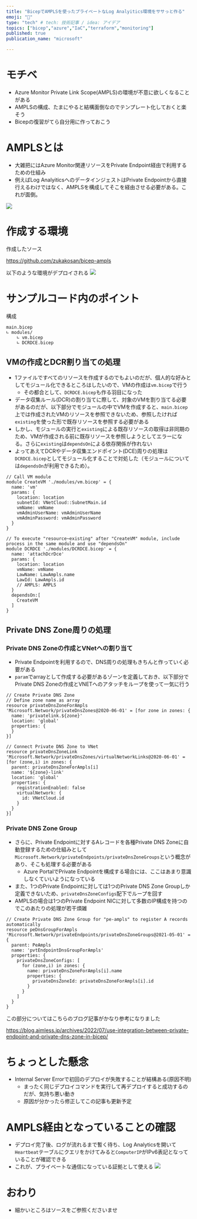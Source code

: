 ```yaml
---
title: "BicepでAMPLSを使ったプライベートなLog Analyitics環境をササっと作る"
emoji: "💪"
type: "tech" # tech: 技術記事 / idea: アイデア
topics: ["bicep","azure","IaC","terraform","monitoring"]
published: true
publication_name: "microsoft"

---
```

# モチベ
- Azure Monitor Private Link Scope(AMPLS)の環境が不意に欲しくなることがある
- AMPLSの構成、たまにやると結構面倒なのでテンプレート化しておくと楽そう
- Bicepの復習がてら自分用に作っておこう

# AMPLSとは
- 大雑把にはAzure Monitor関連リソースをPrivate Endpoint経由で利用するための仕組み
- 例えばLog AnalyiticsへのデータインジェストはPrivate Endpointから直接行えるわけではなく、AMPLSを構成してそこを経由させる必要がある。これが面倒。

![](/images/20230818-bicep-ampls/private-link-basic-topology.png)

# 作成する環境
作成したソース

https://github.com/zukakosan/bicep-ampls

以下のような環境がデプロイされる
![](/images/20230818-bicep-ampls/ampls-arch.png)

# サンプルコード内のポイント
構成

```
main.bicep
∟ modules/
    ∟ vm.bicep
    ∟ DCRDCE.bicep
```
## VMの作成とDCR割り当ての処理
- 1ファイルですべてのリソースを作成するのでもよいのだが、個人的な好みとしてモジュール化できるところはしたいので、VMの作成は`vm.bicep`で行う
    - その都合として、`DCRDCE.bicep`も作る羽目になった
- データ収集ルール(DCR)の割り当てに際して、対象のVMを割り当てる必要があるのだが、以下部分でモジュールの中でVMを作成すると、`main.bicep`上では作成されたVMのリソースを参照できないため、参照したければ`existing`を使った形で既存リソースを参照する必要がある
- しかし、モジュールの実行と`existing`による既存リソースの取得は非同期のため、VMが作成される前に既存リソースを参照しようとしてエラーになる。さらに`existing`は`dependsOn`による依存関係が作れない
- よってあえてDCRやデータ収集エンドポイント(DCE)周りの処理は`DCRDCE.bicep`としてモジュール化することで対処した（モジュールについては`dependsOn`が利用できるため）。

```bicep:main.bicep
// Call VM module
module CreateVM './modules/vm.bicep' = {
  name: 'vm'
  params: {
    location: location
    subnetId: VNetCloud::SubnetMain.id
    vmName: vmName
    vmAdminUserName: vmAdminUserName
    vmAdminPassword: vmAdminPassword
  }
}

// To execute "resource~existing" after "CreateVM" module, include process in the same module and use "dependsOn"
module DCRDCE './modules/DCRDCE.bicep' = {
  name: 'attachDcrDce'
  params: {
    location: location
    vmName: vmName
    LawName: LawAmpls.name
    LawId: LawAmpls.id
    // AMPLS: AMPLS
  }
  dependsOn:[
    CreateVM
  ]
}
```

## Private DNS Zone周りの処理
### Private DNS Zoneの作成とVNetへの割り当て
- Private Endpointを利用するので、DNS周りの処理もきちんと作っていく必要がある
- `param`でarrayとして作成する必要があるゾーンを定義しておき、以下部分でPrivate DNS Zoneの作成とVNETへのアタッチをループを使って一気に行う

```bicep:main.bicep
// Create Private DNS Zone
// Define zone name as array
resource privateDnsZoneForAmpls 'Microsoft.Network/privateDnsZones@2020-06-01' = [for zone in zones: {
  name: 'privatelink.${zone}'
  location: 'global'
  properties: {
  }
}]

// Connect Private DNS Zone to VNet
resource privateDnsZoneLink 'Microsoft.Network/privateDnsZones/virtualNetworkLinks@2020-06-01' = [for (zone,i) in zones: { 
  parent: privateDnsZoneForAmpls[i]
  name: '${zone}-link'
  location: 'global'
  properties: {
    registrationEnabled: false
    virtualNetwork: {
      id: VNetCloud.id
    }
  }
}]
```
### Private DNS Zone Group
- さらに、Private Endpointに対するAレコードを各種Private DNS Zoneに自動登録するための仕組みとして`Microsoft.Network/privateEndpoints/privateDnsZoneGroups`という概念があり、そこも処理する必要がある
    - Azure PortalでPrivate Endpointを構成する場合には、ここはあまり意識しなくていいようになっている
- また、1つのPrivate Endpointに対しては1つのPrivate DNS Zone Groupしか定義できないため、`privateDnsZoneConfigs`配下でループを回す
- AMPLSの場合は1つのPrivate Endpoint NICに対して多数のIP構成を持つのでこのあたりの処理が若干煩雑

```bicep:main.bicep
// Create Private DNS Zone Group for "pe-ampls" to register A records automatically
resource peDnsGroupForAmpls 'Microsoft.Network/privateEndpoints/privateDnsZoneGroups@2021-05-01' = {
  parent: PeAmpls
  name: 'pvtEndpointDnsGroupForAmpls'
  properties: {
    privateDnsZoneConfigs: [
      for (zone,i) in zones: {
        name: privateDnsZoneForAmpls[i].name
        properties: {
          privateDnsZoneId: privateDnsZoneForAmpls[i].id
        }
      }
    ]
  }
}

```

この部分についてはこちらのブログ記事がかなり参考になりました

https://blog.aimless.jp/archives/2022/07/use-integration-between-private-endpoint-and-private-dns-zone-in-bicep/ 

# ちょっとした懸念
- Internal Server Errorで初回のデプロイが失敗することが結構ある(原因不明)
    - まったく同じデプロイコマンドを実行して再デプロイすると成功するのだが、気持ち悪い動き
    - 原因が分かったら修正してこの記事も更新予定

# AMPLS経由となっていることの確認
- デプロイ完了後、ログが流れるまで暫く待ち、Log Analyticsを開いて`Heartbeat`テーブルにクエリをかけてみると`ComputerIP`がIPv6表記となっていることが確認できる
- これが、プライベートな通信になっている証拠として使える
![](/images/20230818-bicep-ampls/law.png)

# おわり
- 細かいところはソースをご参照くださいませ